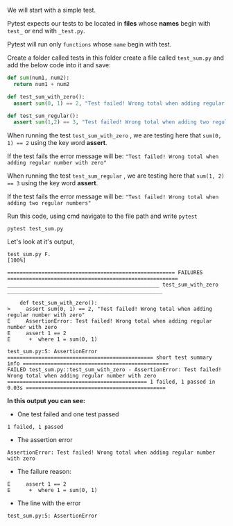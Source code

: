 We will start with a simple test.


Pytest expects our tests to be located in **files** whose **names** begin with `test_` or end with `_test.py`.

Pytest will run only `functions` whose `name` begin with test.


Create a folder called tests in this folder create a file called `test_sum.py` and add the below code into it and save:
```python
def sum(num1, num2):
  return num1 + num2

def test_sum_with_zero():
  assert sum(0, 1) == 2, "Test failed! Wrong total when adding regular number with zero" 

def test_sum_regular():
  assert sum(1,2) == 3, "Test failed! Wrong total when adding two regular numbers" 
```

When running the test `test_sum_with_zero` , we are testing here that `sum(0, 1) == 2` using the key word **assert**.

If the test fails the error message will be: `"Test failed! Wrong total when adding regular number with zero"`


When running the test `test_sum_regular` , we are testing here that `sum(1, 2) == 3` using the key word **assert**.

If the test fails the error message will be: `"Test failed! Wrong total when adding two regular numbers"`


Run this code, using cmd navigate to the file path and write `pytest`
```console
pytest test_sum.py 
```

Let's look at it's output,

```output
test_sum.py F.                                                                                                   [100%]

====================================================== FAILURES =======================================================
_________________________________________________ test_sum_with_zero __________________________________________________

    def test_sum_with_zero():
>     assert sum(0, 1) == 2, "Test failed! Wrong total when adding regular number with zero"
E     AssertionError: Test failed! Wrong total when adding regular number with zero
E     assert 1 == 2
E      +  where 1 = sum(0, 1)

test_sum.py:5: AssertionError
=============================================== short test summary info ===============================================
FAILED test_sum.py::test_sum_with_zero - AssertionError: Test failed! Wrong total when adding regular number with zero
============================================= 1 failed, 1 passed in 0.03s =============================================
```

**In this output you can see:**


- One test failed and one test passed
```console
1 failed, 1 passed 
```

- The assertion error
```console
AssertionError: Test failed! Wrong total when adding regular number with zero 
```

- The failure reason:
```console
E     assert 1 == 2
E      +  where 1 = sum(0, 1)
```

- The line with the error
```console
test_sum.py:5: AssertionError 
```
